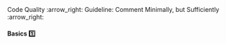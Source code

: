 <link rel="stylesheet" href="{{baseUrl}}/css/textbook.css">

<div class="website-content">

<div id="path">Code Quality :arrow_right: Guideline: Comment Minimally, but Sufficiently :arrow_right:</div>

<div id="title">

#### Basics :one:

</div>

<div id="body">

<panel header="**Do Not Repeat the Obvious**"
    type="seamless" alt="indentation">
  <include src="../../practices/dontRepeatObvious/index.md#main" />
</panel>

<panel header="**Write to the Reader**"
    type="seamless" alt="indentation">
  <include src="../../practices/writeToReader/index.md#main" />
</panel>

</div>

</div>
